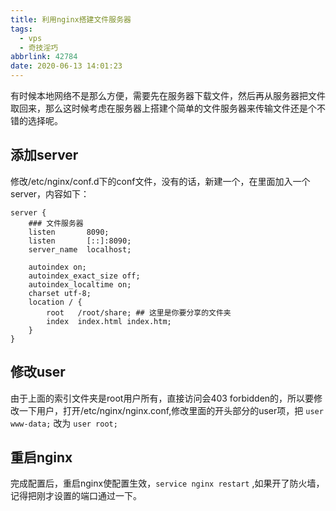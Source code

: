 ```yaml
---
title: 利用nginx搭建文件服务器
tags:
  - vps
  - 奇技淫巧
abbrlink: 42784
date: 2020-06-13 14:01:23
---
```


有时候本地网络不是那么方便，需要先在服务器下载文件，然后再从服务器把文件取回来，那么这时候考虑在服务器上搭建个简单的文件服务器来传输文件还是个不错的选择呢。

<!-- more -->

## 添加server

修改/etc/nginx/conf.d下的conf文件，没有的话，新建一个，在里面加入一个server，内容如下：

```
server {
    ### 文件服务器
    listen       8090;
    listen       [::]:8090;
    server_name  localhost;
    
    autoindex on;
    autoindex_exact_size off;
    autoindex_localtime on;
    charset utf-8;
    location / {
        root   /root/share; ## 这里是你要分享的文件夹
        index  index.html index.htm;
    }
}
```



## 修改user

由于上面的索引文件夹是root用户所有，直接访问会403 forbidden的，所以要修改一下用户，打开/etc/nginx/nginx.conf,修改里面的开头部分的user项，把 `user www-data;` 改为 `user root;`

## 重启nginx

完成配置后，重启nginx使配置生效，`service nginx restart` ,如果开了防火墙，记得把刚才设置的端口通过一下。
